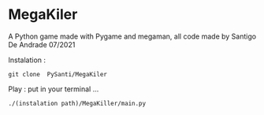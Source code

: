 # MegaKiler
A Python game made with Pygame and megaman, all code made by Santigo De Andrade 07/2021


Instalation : 

    git clone  PySanti/MegaKiler
    

Play : put in your terminal ...
    
    ./(instalation path)/MegaKiller/main.py
    
 

